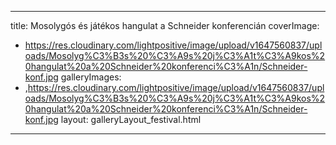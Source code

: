
---
title: Mosolygós és játékos hangulat a Schneider konferencián
coverImage:
  - https://res.cloudinary.com/lightpositive/image/upload/v1647560837/uploads/Mosolyg%C3%B3s%20%C3%A9s%20j%C3%A1t%C3%A9kos%20hangulat%20a%20Schneider%20konferenci%C3%A1n/Schneider-konf.jpg
galleryImages:
   - ,https://res.cloudinary.com/lightpositive/image/upload/v1647560837/uploads/Mosolyg%C3%B3s%20%C3%A9s%20j%C3%A1t%C3%A9kos%20hangulat%20a%20Schneider%20konferenci%C3%A1n/Schneider-konf.jpg
layout: galleryLayout_festival.html
---
